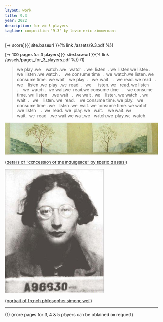 ```yaml
---
layout: work
title: 9.3
year: 2022
description: for >= 3 players
tagline: composition "9.3" by levin eric zimmermann
---
```



[-> score]({{ site.baseurl }}{% link /assets/9.3.pdf %})

[-> 100 pages for 3 players]({{ site.baseurl }}{% link /assets/pages_for_3_players.pdf %}) (1)

<blockquote>
<p>
we play .we&nbsp;&nbsp;&nbsp;&nbsp;watch .we&nbsp;&nbsp; watch&nbsp;&nbsp;. we&nbsp;&nbsp;listen&nbsp;&nbsp;. we&nbsp;&nbsp;listen.we listen . we&nbsp;&nbsp;listen .we watch .&nbsp;&nbsp;&nbsp;&nbsp;we consume time&nbsp;&nbsp;.&nbsp;&nbsp;we&nbsp;&nbsp;watch.we listen. we consume time.&nbsp;&nbsp;we wait.&nbsp;&nbsp; we play&nbsp;&nbsp;.&nbsp;&nbsp; we&nbsp;&nbsp;wait&nbsp;&nbsp;&nbsp;&nbsp;.&nbsp;&nbsp;we read. we read&nbsp;&nbsp; . we&nbsp;&nbsp;&nbsp;&nbsp;listen .we&nbsp;&nbsp;play&nbsp;&nbsp;.we&nbsp;&nbsp;read&nbsp;&nbsp;.&nbsp;&nbsp; we&nbsp;&nbsp;&nbsp;&nbsp; listen. we&nbsp;&nbsp; read. we listen&nbsp;&nbsp; .&nbsp;&nbsp;&nbsp;&nbsp;we&nbsp;&nbsp;watch .&nbsp;&nbsp;we wait.we&nbsp;&nbsp;read.we consume time&nbsp;&nbsp; .&nbsp;&nbsp; we consume time. we&nbsp;&nbsp;listen&nbsp;&nbsp;&nbsp;&nbsp;.we wait&nbsp;&nbsp; .&nbsp;&nbsp;we wait . we&nbsp;&nbsp;&nbsp;&nbsp;listen. we watch&nbsp;&nbsp;. we wait&nbsp;&nbsp;.&nbsp;&nbsp; we&nbsp;&nbsp;&nbsp;&nbsp;listen. we&nbsp;&nbsp;read.&nbsp;&nbsp;&nbsp;&nbsp;we consume time. we play.&nbsp;&nbsp; we consume time . we&nbsp;&nbsp; listen .we&nbsp;&nbsp;wait. we consume time. we watch&nbsp;&nbsp; .we listen&nbsp;&nbsp;&nbsp;&nbsp;.&nbsp;&nbsp;we&nbsp;&nbsp;read.&nbsp;&nbsp;we&nbsp;&nbsp;play. we&nbsp;&nbsp; wait.&nbsp;&nbsp;&nbsp;&nbsp;we wait. we wait.&nbsp;&nbsp;we&nbsp;&nbsp;read&nbsp;&nbsp; .we wait.we wait.we&nbsp;&nbsp; watch.we&nbsp;&nbsp;play.we&nbsp;&nbsp;watch.
</p>
</blockquote>

<img id="standard-100h" src="/assets/Concession-of-the-Indulgence-Tiberio-d-Assisi-Oil-Painting.jpg" alt="details of Concession of the Indulgence by Tiberio d'Assisi"/>

([details of "concession of the indulgence" by tiberio d'assisi](https://commons.wikimedia.org/wiki/File:S.M.degli.Angeli042.jpg))

<img id="standard-50h" src="/assets/Simone_Weil_01.jpg" alt="portrait of french philosopher simone weil"/>

([portrait of french philosopher simone weil](https://commons.wikimedia.org/wiki/Category:Portraits_of_Simone_Weil#/media/File:Simone_Weil_01.jpg))

---

(1) (more pages for 3, 4 & 5 players can be obtained on request)
